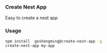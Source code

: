 ### Create Nest App

Easy to create a nest app

### Usage
``` bash
npm install  geshengming@create-nest-app -g
create-nest-app my-app
```
  